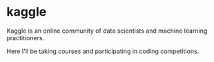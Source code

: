 # kaggle 
Kaggle is an online community of data scientists and machine learning practitioners. 

Here I'll be taking courses and participating in coding competitions.
